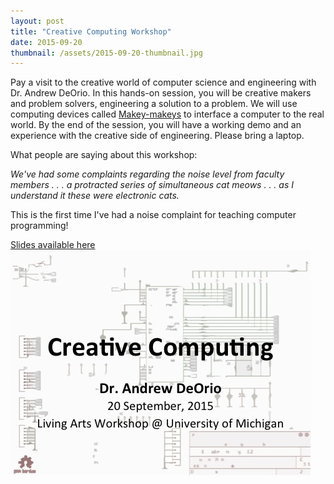 ```yaml
---
layout: post
title: "Creative Computing Workshop"
date: 2015-09-20
thumbnail: /assets/2015-09-20-thumbnail.jpg
---
```


Pay a visit to the creative world of computer science and engineering with Dr. Andrew DeOrio.  In this hands-on session, you will be creative makers and problem solvers, engineering a solution to a problem.  We will use computing devices called [Makey-makeys](http://makeymakey.com/) to interface a computer to the real world.  By the end of the session, you will have a working demo and an experience with the creative side of engineering.  Please bring a laptop.

What people are saying about this workshop:

*We\'ve had some complaints regarding the noise level from faculty members . . . a protracted series of simultaneous cat meows . . . as I understand it these were electronic cats.*

This is the first time I\'ve had a noise complaint for teaching computer programming!



[Slides available here ![Creative Computing image](/assets/2015-09-20-thumbnail.jpg)](/assets/2015-09-20-Creative-Computing-slides.pdf)
